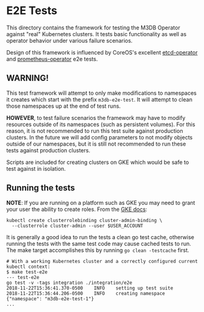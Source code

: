 # E2E Tests

This directory contains the framework for testing the M3DB Operator against "real" Kubernetes clusters. It tests basic
functionality as well as operator behavior under various failure scenarios.

Design of this framework is influenced by CoreOS's excellent [etcd-operator](https://github.com/coreos/etcd-operator)
and [prometheus-operator](https://github.com/coreos/prometheus-operator) e2e tests.

## WARNING!

This test framework will attempt to only make modifications to namespaces it creates which start with the prefix
`m3db-e2e-test`. It will attempt to clean those namespaces up at the end of test runs.

**HOWEVER**, to test failure scenarios the framework may have to modify resources outside of its namespaces (such as
persistent volumes). For this reason, it is not recommended to run this test suite against production clusters. In the
future we will add config parameters to not modify objects outside of our namespaces, but it is still not recommended to
run these tests against production clusters.

Scripts are included for creating clusters on GKE which would be safe to test against in isolation.

## Running the tests

**NOTE**: If you are running on a platform such as GKE you may need to grant your user the ability to create roles. From
the [GKE
docs](https://cloud.google.com/kubernetes-engine/docs/how-to/role-based-access-control#prerequisites_for_using_role-based_access_control):
```
kubectl create clusterrolebinding cluster-admin-binding \
  --clusterrole cluster-admin --user $USER_ACCOUNT
```

It is generally a good idea to run the tests a clean go test cache, otherwise running the tests with the same test code
may cause cached tests to run. The make target accomplishes this by running `go clean -testcache` first.

```
# With a working Kubernetes cluster and a correctly configured current kubectl context:
$ make test-e2e
--- test-e2e
go test -v -tags integration ./integration/e2e
2018-11-22T15:36:41.370-0500    INFO    setting up test suite
2018-11-22T15:36:44.206-0500    INFO    creating namespace      {"namespace": "m3db-e2e-test-1"}
...
```
